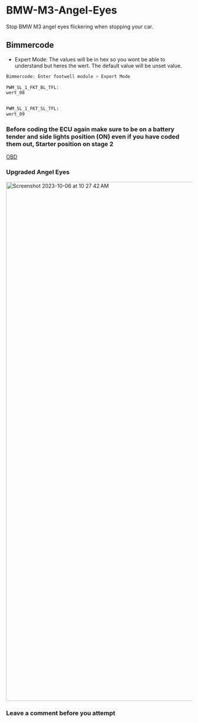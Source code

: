 # BMW-M3-Angel-Eyes
Stop BMW M3 angel eyes flickering when stopping your car. 


## Bimmercode 
- Expert Mode: The values will be in hex so you wont be able to understand but heres the wert. The default value will be unset value.

```bash
Bimmercode: Enter footwell module > Expert Mode
 
PWM_SL_1_FKT_BL_TFL:
wert_08


PWM_SL_1_FKT_SL_TFL:
wert_09
```

### Before coding the ECU again make sure to be on a battery tender and side lights position (ON) even if you have coded them out, Starter position on stage 2 
[OBD](https://www.obdlink.com/products/obdlink-mxp/?ref=bimmercode)

### Upgraded Angel Eyes 
<img width="1408" alt="Screenshot 2023-10-06 at 10 27 42 AM" src="https://github.com/Ounceleopard/BMW-M3-Angel-Eyes/assets/40043757/e6d66862-5ea2-4c11-b17d-16a23de7d378">

### Leave a comment before you attempt
